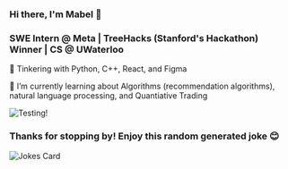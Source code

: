 ### Hi there, I'm Mabel 👋

### <p>SWE Intern @ Meta | TreeHacks (Stanford's Hackathon) Winner | CS @ UWaterloo</p>

<p> 🌱 Tinkering with Python, C++, React, and Figma </p>
<p> 🔭 I’m currently learning about Algorithms (recommendation algorithms), natural language processing, and Quantiative Trading </p>

<!-- ![Mabel's GitHub stats](https://github-readme-stats.vercel.app/api?username=mabelene&count_private=true&show_icons=true&hide=stars&bg_color=30,e96443,904e95&title_color=fff&text_color=fff)
![](https://visitor-badge-reloaded.herokuapp.com/badge?page_id=mabelene-mabelene&color=55acb7&style=for-the-badge&logo=Github)
<p> Visitors since Oct 14th: </p>

-->

![Testing!](https://github-readme-stats.vercel.app/api/pin/?username=LemonFace0309&repo=Study-Space&theme=buefy)


<!--
![Top Langs](https://github-readme-stats.vercel.app/api/top-langs/?username=mabelene&layout=compact)

**mabelene/mabelene** is a ✨ _special_ ✨ repository because its `README.md` (this file) appears on your GitHub profile.

Here are some ideas to get you started:

- 🔭 I’m currently working on ...
- 🌱 I’m currently learning ...
- 👯 I’m looking to collaborate on ...
- 🤔 I’m looking for help with ...
- 💬 Ask me about ...
- 📫 How to reach me: ...
- 😄 Pronouns: ...
- ⚡ Fun fact: ...


# Top 5 Badges That Will Take Your GitHub Repository to the Next Level
## 1. GitHub Stats
## 2. Most Used Languages
![Your Repository's Stats](https://github-readme-stats.vercel.app/api/top-langs/?username=mabelene&theme=blue-green)
## 3. Contributors Badge
![Your Repository's Stats](https://contrib.rocks/image?repo=mabelene/mabelene)
## 5. Profile View Counter
![Profile View Counter](https://komarev.com/ghpvc/?username=mabelene)
### Repository View Counter - HITS
![Hits](https://hitcounter.pythonanywhere.com/count/tag.svg?url=https://github.com/mabelene)
-->

### Thanks for stopping by! Enjoy this random generated joke 😊
![Jokes Card](https://readme-jokes.vercel.app/api)

